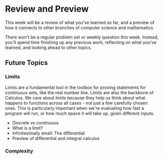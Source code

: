 # Review and Preview

This week will be a review of what you've learned so far, and a preview of how it connects to other branches of computer science and mathematics.

There won't be a regular problem set or weekly question this week. Instead, you'll spend time finishing up any previous work, reflecting on what you've learned, and looking ahead to other topics.

## Future Topics

### Limits

Limits are a fundamental tool in the toolbox for proving statements for continuous sets, like the real number line. Limits are also the backbone of Calculus. We care about limits because they help us think about what happens to functions across all cases - not just a few carefully chosen ones. This is particularly important when we're evaluating how fast a program will run, or how much space it will take up, given different inputs.

- Discrete vs continuous
- What is a limit?
- Infinitesimally small: The differential
- Preview of differential and integral calculus

### Complexity


